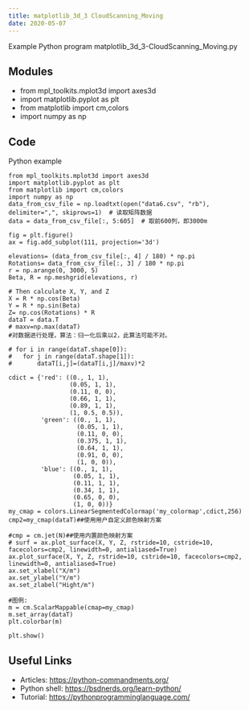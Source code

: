 ```yaml
---
title: matplotlib_3d_3 CloudScanning_Moving
date: 2020-05-07
---
```

Example Python program matplotlib_3d_3-CloudScanning_Moving.py

## Modules

* from mpl_toolkits.mplot3d import axes3d
* import matplotlib.pyplot as plt
* from matplotlib import cm,colors
* import numpy as np

## Code

Python example

    from mpl_toolkits.mplot3d import axes3d
    import matplotlib.pyplot as plt
    from matplotlib import cm,colors
    import numpy as np
    data_from_csv_file = np.loadtxt(open("data6.csv", "rb"), delimiter=",", skiprows=1)  # 读取矩阵数据
    data = data_from_csv_file[:, 5:605]  # 取前600列，即3000m
    
    fig = plt.figure()
    ax = fig.add_subplot(111, projection='3d')
    
    elevations= (data_from_csv_file[:, 4] / 180) * np.pi
    Rotations= data_from_csv_file[:, 3] / 180 * np.pi
    r = np.arange(0, 3000, 5)
    Beta, R = np.meshgrid(elevations, r)
    
    # Then calculate X, Y, and Z
    X = R * np.cos(Beta)
    Y = R * np.sin(Beta)
    Z= np.cos(Rotations) * R
    dataT = data.T
    # maxv=np.max(dataT)
    #对数据进行处理，算法：归一化后乘以2，此算法可能不对。
    
    # for i in range(dataT.shape[0]):
    # 	for j in range(dataT.shape[1]):
    # 		dataT[i,j]=(dataT[i,j]/maxv)*2
    
    cdict = {'red': ((0., 1, 1),
                     (0.05, 1, 1),
                     (0.11, 0, 0),
                     (0.66, 1, 1),
                     (0.89, 1, 1),
                     (1, 0.5, 0.5)),
             'green': ((0., 1, 1),
                       (0.05, 1, 1),
                       (0.11, 0, 0),
                       (0.375, 1, 1),
                       (0.64, 1, 1),
                       (0.91, 0, 0),
                       (1, 0, 0)),
             'blue': ((0., 1, 1),
                      (0.05, 1, 1),
                      (0.11, 1, 1),
                      (0.34, 1, 1),
                      (0.65, 0, 0),
                      (1, 0, 0))}
    my_cmap = colors.LinearSegmentedColormap('my_colormap',cdict,256)
    cmp2=my_cmap(dataT)##使用用户自定义颜色映射方案
    
    #cmp = cm.jet(N)##使用内置颜色映射方案
    # surf = ax.plot_surface(X, Y, Z, rstride=10, cstride=10, facecolors=cmp2, linewidth=0, antialiased=True)
    ax.plot_surface(X, Y, Z, rstride=10, cstride=10, facecolors=cmp2, linewidth=0, antialiased=True)
    ax.set_xlabel("X/m")
    ax.set_ylabel("Y/m")
    ax.set_zlabel("Hight/m")
    
    #图例:
    m = cm.ScalarMappable(cmap=my_cmap)
    m.set_array(dataT)
    plt.colorbar(m)
    
    plt.show()
    

## Useful Links

- Articles: https://python-commandments.org/
- Python shell: https://bsdnerds.org/learn-python/
- Tutorial: https://pythonprogramminglanguage.com/
